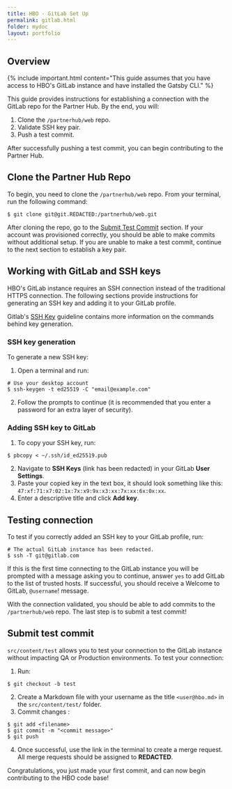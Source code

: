 ```yaml
---
title: HBO - GitLab Set Up
permalink: gitlab.html
folder: mydoc
layout: portfolio
---
```


## Overview

{% include important.html content="This guide assumes that you have access to HBO's GitLab instance and have installed the Gatsby CLI." %}

This guide provides instructions for establishing a connection with the GitLab repo for the Partner Hub. By the end, you will:

1. Clone the `/partnerhub/web` repo.
2. Validate SSH key pair.
3. Push a test commit.

After successfully pushing a test commit, you can begin contributing to the Partner Hub.

## Clone the Partner Hub Repo

To begin, you need to clone the `/partnerhub/web` repo. From your terminal, run the following command:

```
$ git clone git@git.REDACTED:/partnerhub/web.git
```

After cloning the repo, go to the [Submit Test Commit](/gitlab.html#submit-test-commit) section. If your account was provisioned correctly, you should be able to make commits without additional setup. If you are unable to make a test commit, continue to the next section to establish a key pair.

## Working with GitLab and SSH keys

HBO's GitLab instance requires an SSH connection instead of the traditional HTTPS connection. The following sections provide instructions for generating an SSH key and adding it to your GitLab profile.

Gitlab's [SSH Key](https://git.wmedia.tech/help/ssh/README#generating-a-new-ssh-key-pair) guideline contains more information on the commands behind key generation.

### SSH key generation

To generate a new SSH key:

1. Open a terminal and run:
```
# Use your desktop account
$ ssh-keygen -t ed25519 -C "email@example.com"
```
2. Follow the prompts to continue (it is recommended that you enter a password for an extra layer of security).

### Adding SSH key to GitLab

1. To copy your SSH key, run:
```
$ pbcopy < ~/.ssh/id_ed25519.pub
```
2. Navigate to **SSH Keys** (link has been redacted) in your GitLab **User Settings**.
2. Paste your copied key in the text box, it should look something like this: `47:xf:71:x7:02:1x:7x:x9:9x:x3:xx:7x:xx:6x:0x:xx`. 
3. Enter a descriptive title and click **Add key**.

## Testing connection

To test if you correctly added an SSH key to your GitLab profile, run:
```
# The actual GitLab instance has been redacted.
$ ssh -T git@gitlab.com
```

If this is the first time connecting to the GitLab instance you will be prompted with a message asking you to continue, answer `yes` to add GitLab to the list of trusted hosts. If successful, you should receive a Welcome to GitLab, `@username`! message.

With the connection validated, you should be able to add commits to the `/partnerhub/web` repo. The last step is to submit a test commit!

## Submit test commit

`src/content/test` allows you to test your connection to the GitLab instance without impacting QA or Production environments. To test your connection:

1. Run:
```
$ git checkout -b test
```

2. Create a Markdown file with your username as the title `<user@hbo.md>` in the `src/content/test/` folder.
3. Commit changes :
```
$ git add <filename>
$ git commit -m "<commit message>"
$ git push 
```
4. Once successful, use the link in the terminal to create a merge request. All merge requests should be assigned to **REDACTED**.

Congratulations, you just made your first commit, and can now begin contributing to the HBO code base!